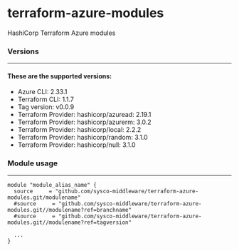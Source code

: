 # terraform-azure-modules
HashiCorp Terraform Azure modules 
### Versions
---

#### These are the supported versions: 

* Azure CLI: 2.33.1
* Terraform CLI: 1.1.7
* Tag version: v0.0.9
* Terraform Provider: hashicorp/azuread: 2.19.1
* Terraform Provider: hashicorp/azurerm: 3.0.2
* Terraform Provider: hashicorp/local: 2.2.2
* Terraform Provider: hashicorp/random: 3.1.0
* Terraform Provider: hashicorp/null: 3.1.0   

### Module usage
---


```
module "module_alias_name" {
  source     = "github.com/sysco-middleware/terraform-azure-modules.git/modulename"
  #source     = "github.com/sysco-middleware/terraform-azure-modules.git//modulename?ref=branchname"
  #source     = "github.com/sysco-middleware/terraform-azure-modules.git//modulename?ref=tagversion"

  ...
}
```